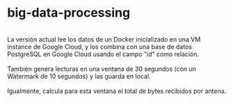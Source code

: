 # big-data-processing
<br>La versión actual lee los datos de un Docker inicializado en una VM instance de Google Cloud, y los combina con una base de datos PostgreSQL en Google Cloud usando el campo "id" como relación.</br> <br>También genera lecturas en una ventana de 30 segundos (con un Watermark de 10 segundos) y las guarda en local.</br> <br> Igualmente, calcula para esta ventana el total de bytes recibidos por antena. </br>
